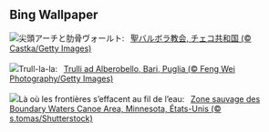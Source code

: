 ## Bing Wallpaper
![](https://www.bing.com/th?id=OHR.SaintBarbaras_JA-JP5804029970_UHD.jpg&w=1000)尖頭アーチと肋骨ヴォールト:&nbsp;&ensp;[聖バルボラ教会, チェコ共和国 (© Castka/Getty Images)](https://www.bing.com/th?id=OHR.SaintBarbaras_JA-JP5804029970_UHD.jpg)
<br><br/>
![](https://www.bing.com/th?id=OHR.TrulliHouses_IT-IT0120917493_UHD.jpg&w=1000)Trull-la-la:&nbsp;&ensp;[Trulli ad Alberobello, Bari, Puglia (© Feng Wei Photography/Getty Images)](https://www.bing.com/th?id=OHR.TrulliHouses_IT-IT0120917493_UHD.jpg)
<br><br/>
![](https://www.bing.com/th?id=OHR.MinnesotaWaters_FR-FR7608099826_UHD.jpg&w=1000)Là où les frontières s’effacent au fil de l’eau:&nbsp;&ensp;[Zone sauvage des Boundary Waters Canoe Area, Minnesota, États-Unis (© s.tomas/Shutterstock)](https://www.bing.com/th?id=OHR.MinnesotaWaters_FR-FR7608099826_UHD.jpg)
<br><br/>
